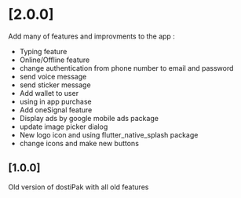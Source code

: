 # [2.0.0]

Add many of features and improvments to the app :

- Typing feature
- Online/Offline feature
- change authentication from phone number to email and password
- send voice message
- send sticker message
- Add wallet to user
- using in app purchase
- Add oneSignal feature
- Display ads by google mobile ads package
- update image picker dialog
- New logo icon and using flutter_native_splash package
- change icons and make new buttons 


## [1.0.0]

Old version of dostiPak with all old features


